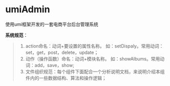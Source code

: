 # umiAdmin
使用umi框架开发的一套电商平台后台管理系统

**系统规范**：

> 1. action命名：动词+要设置的属性名称。
>    如：setDispaly。常用动词：set，get，post，delete，update；
> 2. 动作（操作函数）命名：动词+模块名称。
>    如：showAlbums。常用动词：add，save，show;
> 3. 文件组织规范：每个组件下面配合一个分析说明文档，来说明介绍本组件内的一些数据结构、算法和操作逻辑；

